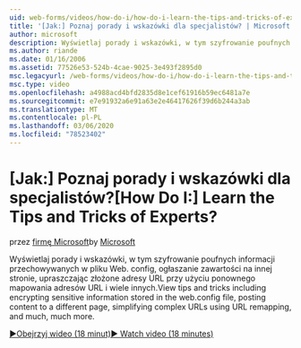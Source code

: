 ```yaml
---
uid: web-forms/videos/how-do-i/how-do-i-learn-the-tips-and-tricks-of-experts
title: '[Jak:] Poznaj porady i wskazówki dla specjalistów? | Microsoft Docs'
author: microsoft
description: Wyświetlaj porady i wskazówki, w tym szyfrowanie poufnych informacji przechowywanych w pliku Web. config, ogłaszanie zawartości na innej stronie, upraszczając złożone adresy URL...
ms.author: riande
ms.date: 01/16/2006
ms.assetid: 77526e53-524b-4cae-9025-3e493f2895d0
msc.legacyurl: /web-forms/videos/how-do-i/how-do-i-learn-the-tips-and-tricks-of-experts
msc.type: video
ms.openlocfilehash: a4988acd4bfd2835d8e1cef61916b59ec6481a7e
ms.sourcegitcommit: e7e91932a6e91a63e2e46417626f39d6b244a3ab
ms.translationtype: MT
ms.contentlocale: pl-PL
ms.lasthandoff: 03/06/2020
ms.locfileid: "78523402"
---
```

# <a name="how-do-i-learn-the-tips-and-tricks-of-experts"></a><span data-ttu-id="00ebd-104">[Jak:] Poznaj porady i wskazówki dla specjalistów?</span><span class="sxs-lookup"><span data-stu-id="00ebd-104">[How Do I:] Learn the Tips and Tricks of Experts?</span></span>

<span data-ttu-id="00ebd-105">przez [firmę Microsoft](https://github.com/microsoft)</span><span class="sxs-lookup"><span data-stu-id="00ebd-105">by [Microsoft](https://github.com/microsoft)</span></span>

<span data-ttu-id="00ebd-106">Wyświetlaj porady i wskazówki, w tym szyfrowanie poufnych informacji przechowywanych w pliku Web. config, ogłaszanie zawartości na innej stronie, upraszczając złożone adresy URL przy użyciu ponownego mapowania adresów URL i wiele innych.</span><span class="sxs-lookup"><span data-stu-id="00ebd-106">View tips and tricks including encrypting sensitive information stored in the web.config file, posting content to a different page, simplifying complex URLs using URL remapping, and much, much more.</span></span>

[<span data-ttu-id="00ebd-107">&#9654;Obejrzyj wideo (18 minut)</span><span class="sxs-lookup"><span data-stu-id="00ebd-107">&#9654; Watch video (18 minutes)</span></span>](https://channel9.msdn.com/Blogs/ASP-NET-Site-Videos/how-do-i-learn-the-tips-and-tricks-of-experts)
